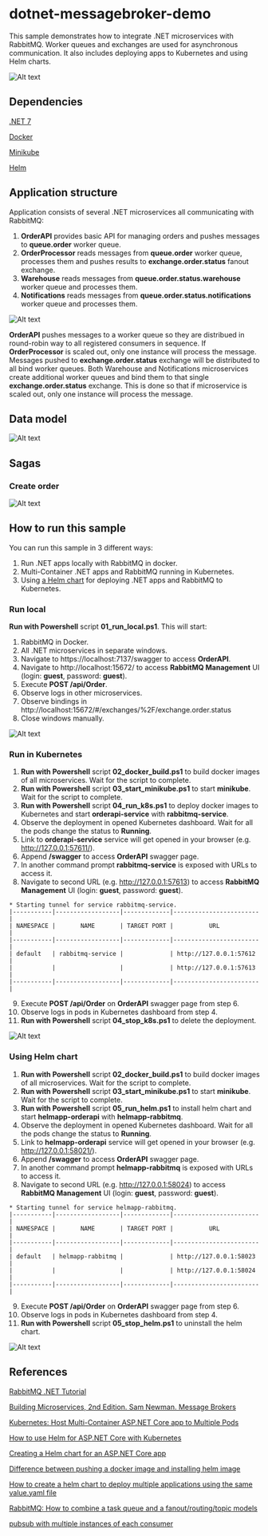 # dotnet-messagebroker-demo

This sample demonstrates how to integrate .NET microservices with RabbitMQ. Worker queues and exchanges are used for asynchronous communication. It also includes deploying apps to Kubernetes and using Helm charts.

![Alt text](docs/architecture.png?raw=true "Application architecture")

## Dependencies
[.NET 7](https://dotnet.microsoft.com/en-us/download/dotnet/7.0)

[Docker](https://docs.docker.com/engine/install/)

[Minikube](https://minikube.sigs.k8s.io/docs/start/)

[Helm](https://helm.sh/docs/intro/install/)

## Application structure

Application consists of several .NET microservices all communicating with RabbitMQ:
1. **OrderAPI** provides basic API for managing orders and pushes messages to **queue.order** worker queue.
2. **OrderProcessor** reads messages from **queue.order** worker queue, processes them and pushes results to **exchange.order.status** fanout exchange.
3. **Warehouse** reads messages from **queue.order.status.warehouse** worker queue and processes them.
4. **Notifications** reads messages from **queue.order.status.notifications** worker queue and processes them.

![Alt text](docs/rabbitmq_integration.png?raw=true "Application structure")

**OrderAPI** pushes messages to a worker queue so they are distribued in round-robin way to all registered consumers in sequence. If **OrderProcessor** is scaled out, only one instance will process the message.
Messages pushed to **exchange.order.status** exchange will be distributed to all bind worker queues. Both Warehouse and Notifications microservices create additional worker queues and bind them to that single **exchange.order.status** exchange. This is done so that if microservice is scaled out, only one instance will process the message.

## Data model

![Alt text](docs/datamodel.png?raw=true "Data model")

## Sagas

### Create order

![Alt text](docs/saga_create_order.png?raw=true "Create order saga")

## How to run this sample

You can run this sample in 3 different ways:
1. Run .NET apps locally with RabbitMQ in docker.
2. Multi-Container .NET apps and RabbitMQ running in Kubernetes.
3. Using [a Helm chart](https://github.com/helm/helm) for deploying .NET apps and RabbitMQ to Kubernetes.

### Run local

**Run with Powershell** script **01_run_local.ps1**. This will start:
1. RabbitMQ in Docker.
2. All .NET microservices in separate windows.
3. Navigate to https://localhost:7137/swagger to access **OrderAPI**.
4. Navigate to http://localhost:15672/ to access **RabbitMQ Management** UI (login: **guest**, password: **guest**).
5. Execute **POST /api/Order**.
6. Observe logs in other microservices.
7. Observe bindings in http://localhost:15672/#/exchanges/%2F/exchange.order.status
8. Close windows manually.

![Alt text](docs/run_local.png?raw=true "Run local")

### Run in Kubernetes

1. **Run with Powershell** script **02_docker_build.ps1** to build docker images of all microservices. Wait for the script to complete.
2. **Run with Powershell** script **03_start_minikube.ps1** to start **minikube**. Wait for the script to complete.
3. **Run with Powershell** script **04_run_k8s.ps1** to deploy docker images to Kubernetes and start **orderapi-service** with **rabbitmq-service**.
4. Observe the deployment in opened Kubernetes dashboard. Wait for all the pods change the status to **Running**.
5. Link to **orderapi-service** service will get opened in your browser (e.g. http://127.0.0.1:57611/).
6. Append **/swagger** to access **OrderAPI** swagger page.
7. In another command prompt **rabbitmq-service** is exposed with URLs to access it.
8. Navigate to second URL (e.g. http://127.0.0.1:57613) to access **RabbitMQ Management** UI (login: **guest**, password: **guest**).

```
* Starting tunnel for service rabbitmq-service.
|-----------|------------------|-------------|------------------------|
| NAMESPACE |       NAME       | TARGET PORT |          URL           |
|-----------|------------------|-------------|------------------------|
| default   | rabbitmq-service |             | http://127.0.0.1:57612 |
|           |                  |             | http://127.0.0.1:57613 |
|-----------|------------------|-------------|------------------------|
```

9. Execute **POST /api/Order** on **OrderAPI** swagger page from step 6.
10. Observe logs in pods in Kubernetes dashboard from step 4.
11. **Run with Powershell** script **04_stop_k8s.ps1** to delete the deployment.

![Alt text](docs/run_k8s.png?raw=true "Run in Kubernetes")

### Using Helm chart

1. **Run with Powershell** script **02_docker_build.ps1** to build docker images of all microservices. Wait for the script to complete.
2. **Run with Powershell** script **03_start_minikube.ps1** to start **minikube**. Wait for the script to complete.
3. **Run with Powershell** script **05_run_helm.ps1** to install helm chart and start **helmapp-orderapi** with **helmapp-rabbitmq**.
4. Observe the deployment in opened Kubernetes dashboard. Wait for all the pods change the status to **Running**.
5. Link to **helmapp-orderapi** service will get opened in your browser (e.g. http://127.0.0.1:58021/).
6. Append **/swagger** to access **OrderAPI** swagger page.
7. In another command prompt **helmapp-rabbitmq** is exposed with URLs to access it.
8. Navigate to second URL (e.g. http://127.0.0.1:58024) to access **RabbitMQ Management** UI (login: **guest**, password: **guest**).

```
* Starting tunnel for service helmapp-rabbitmq.
|-----------|------------------|-------------|------------------------|
| NAMESPACE |       NAME       | TARGET PORT |          URL           |
|-----------|------------------|-------------|------------------------|
| default   | helmapp-rabbitmq |             | http://127.0.0.1:58023 |
|           |                  |             | http://127.0.0.1:58024 |
|-----------|------------------|-------------|------------------------|
```

9. Execute **POST /api/Order** on **OrderAPI** swagger page from step 6.
10. Observe logs in pods in Kubernetes dashboard from step 4.
11. **Run with Powershell** script **05_stop_helm.ps1** to uninstall the helm chart.

![Alt text](docs/helmchart_structure.png?raw=true "Helm chart structure")

## References
[RabbitMQ .NET Tutorial](https://www.rabbitmq.com/tutorials/tutorial-one-dotnet.html)

[Building Microservices, 2nd Edition. Sam Newman. Message Brokers](https://learning.oreilly.com/library/view/building-microservices-2nd/9781492034018/ch05.html#:-:text=Message%20Brokers)

[Kubernetes: Host Multi-Container ASP.NET Core app to Multiple Pods](https://www.yogihosting.com/aspnet-core-kubernetes-multi-pods/)

[How to use Helm for ASP.NET Core with Kubernetes](https://www.yogihosting.com/helm-charts-aspnet-core-kubernetes/)

[Creating a Helm chart for an ASP.NET Core app](https://andrewlock.net/deploying-asp-net-core-applications-to-kubernetes-part-4-creating-a-helm-chart-for-an-aspnetcore-app/)

[Difference between pushing a docker image and installing helm image](https://stackoverflow.com/questions/70093925/difference-between-pushing-a-docker-image-and-installing-helm-image)

[How to create a helm chart to deploy multiple applications using the same value.yaml file](https://stackoverflow.com/questions/48806009/how-to-create-a-helm-chart-to-deploy-multiple-applications-using-the-same-value)

[RabbitMQ: How to combine a task queue and a fanout/routing/topic models](https://stackoverflow.com/questions/36112650/rabbitmq-how-to-combine-a-task-queue-and-a-fanout-routing-topic-models)

[pubsub with multiple instances of each consumer](https://softwareengineering.stackexchange.com/questions/354400/pubsub-with-multiple-instances-of-each-consumer)
